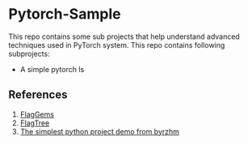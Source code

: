 # Pytorch-Sample
This repo contains some sub projects that help understand advanced techniques used in PyTorch system. This repo contains following subprojects:
* A simple pytorch ls

## References
1. [FlagGems](https://github.com/FlagOpen/FlagGems)
2. [FlagTree](https://github.com/FlagTree/flagtree)
3. [The simplest python project demo from byrzhm](https://github.com/byrzhm/cuda-examples)
